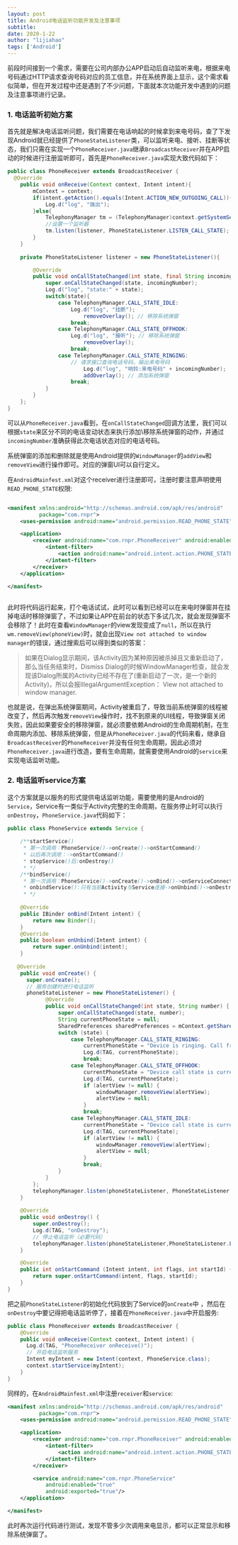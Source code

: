 ```yaml
---
layout: post
title: Android电话监听功能开发及注意事项
subtitle: 
date: 2020-1-22
author: "lijiahao"
tags: ['Android']
---
```


前段时间接到一个需求，需要在公司内部办公APP启动后自动监听来电，根据来电号码通过HTTP请求查询号码对应的员工信息，并在系统界面上显示，这个需求看似简单，但在开发过程中还是遇到了不少问题，下面就本次功能开发中遇到的问题及注意事项进行记录。

<h3>1. 电话监听初始方案</h3>

首先就是解决电话监听问题，我们需要在电话响起的时候拿到来电号码，查了下发现Android就已经提供了`PhoneStateListener`类，可以监听来电、接听、挂断等状态，我们只需在实现一个`PhoneReceiver.java`继承`BroadcastReceiver`并在APP启动的时候进行注册监听即可，首先是`PhoneReceiver.java`实现大致代码如下：

```java
public class PhoneReceiver extends BroadcastReceiver {
  @Override
    public void onReceive(Context context, Intent intent){
        mContext = context;
        if(intent.getAction().equals(Intent.ACTION_NEW_OUTGOING_CALL)){
            Log.d("log", "拨出");
        }else{
            TelephonyManager tm = (TelephonyManager)context.getSystemService(Service.TELEPHONY_SERVICE);
            //设置一个监听器
            tm.listen(listener, PhoneStateListener.LISTEN_CALL_STATE);
        }
    }
  
  	private PhoneStateListener listener = new PhoneStateListener(){

        @Override
        public void onCallStateChanged(int state, final String incomingNumber) {
            super.onCallStateChanged(state, incomingNumber);
            Log.d("log", "state:" + state);
            switch(state){
                case TelephonyManager.CALL_STATE_IDLE:
                    Log.d("log", "挂断");
                		removeOverlay(); // 移除系统弹窗
                    break;
                case TelephonyManager.CALL_STATE_OFFHOOK:
                    Log.d("log", "接听"); // 移除系统弹窗
                		removeOverlay();
                    break;
                case TelephonyManager.CALL_STATE_RINGING:
                    // 请求接口查询电话号码，输出来电号码
                		Log.d("log", "响铃:来电号码" + incomingNumber);
                		addOverlay(); // 添加系统弹窗
                    break;
            }
        }
    };
}
```

可以从`PhoneReceiver.java`看到，在`onCallStateChanged`回调方法里，我们可以根据`state`来区分不同的电话变动状态来执行添加\移除系统弹窗的动作，并通过`incomingNumber`准确获得此次电话状态对应的电话号码。

系统弹窗的添加和删除就是使用Android提供的`WindowManager`的`addView`和`removeView`进行操作即可。对应的弹窗UI可以自行定义。

在`AndroidMainfest.xml`对这个receiver进行注册即可，注册时要注意声明使用`READ_PHONE_STATE`权限:

```xml

<manifest xmlns:android="http://schemas.android.com/apk/res/android"
          package="com.rnpr">
    <uses-permission android:name="android.permission.READ_PHONE_STATE" />

    <application>
        <receiver android:name="com.rnpr.PhoneReceiver" android:enabled="true" android:exported="false">
            <intent-filter>
                <action android:name="android.intent.action.PHONE_STATE"/>
            </intent-filter>
        </receiver>
    </application>

</manifest>
  
```

此时将代码运行起来，打个电话试试，此时可以看到已经可以在来电时弹窗并在挂掉电话时移除弹窗了，不过如果让APP在前台的状态下多试几次，就会发现弹窗不会移除了！此时在查看`WindowManager`的view发现变成了`null`，所以在执行`wm.removeView(phoneView)`时，就会出现`View not attached to window manager`的错误，通过搜索后可以得到类似的答案：

> 如果在Dialog显示期间，该Activity因为某种原因被杀掉且又重新启动了，那么当任务结束时，Dismiss Dialog的时候WindowManager检查，就会发现该Dialog所属的Activity已经不存在了(重新启动了一次，是一个新的 Activity)，所以会报IllegalArgumentException： View not attached to window manager.

也就是说，在弹出系统弹窗期间，Activity被重启了，导致当前系统弹窗的线程被改变了，然后再次触发`removeView`操作时，找不到原来的UI线程，导致弹窗关闭失败，因此如果要安全的移除弹窗，就必须要依赖Android的生命周期机制，在生命周期内添加、移除系统弹窗，但是从`PhoneReceiver.java`的代码来看，继承自`BroadcastReceiver`的`PhoneReceiver`并没有任何生命周期，因此必须对`PhoneReceiver.java`进行改造，要有生命周期，就需要使用Android的`service`来实现电话监听功能。

<h3>2. 电话监听service方案</h3>

这个方案就是以服务的形式提供电话监听功能，需要使用的是Android的`Service`，Service有一类似于Activity完整的生命周期，在服务停止时可以执行`onDestroy`，`PhoneService.java`代码如下：

```java
public class PhoneService extends Service {
  
    /**startService()
     * 第一次调用：PhoneService()->onCreate()->onStartCommand()
     * 以后再次调用：->onStartCommand()
     * stopService()后:onDestroy()
     * */
    /**bindService()
     * 第一次调用：PhoneService()->onCreate()->onBind()->onServiceConnected()[ServiceConnection中的回调方法]
     * onbindService():只有当前Activity与Service连接->onUnbind()->onDestroy()
     * */
  
  	@Override
    public IBinder onBind(Intent intent) {
        return new Binder();
    }
  	@Override
    public boolean onUnbind(Intent intent) {
        return super.onUnbind(intent);
    }
  
   @Override
    public void onCreate() {
      super.onCreate();
      // 服务创建时进行电话监听
      phoneStateListener = new PhoneStateListener() {
            @Override
            public void onCallStateChanged(int state, String number) {
                super.onCallStateChanged(state, number);
                String currentPhoneState = null;
                SharedPreferences sharedPreferences = mContext.getSharedPreferences(NAME, MODE_PRIVATE);
                switch (state) {
                    case TelephonyManager.CALL_STATE_RINGING:
                        currentPhoneState = "Device is ringing. Call from " + number + ".\n\n";
                        Log.d(TAG, currentPhoneState);
                        break;
                    case TelephonyManager.CALL_STATE_OFFHOOK:
                        currentPhoneState = "Device call state is currently Off Hook.\n\n";
                        Log.d(TAG, currentPhoneState);
                        if (alertView != null) {
                            windowManager.removeView(alertView);
                            alertView = null;
                        }
                        break;
                    case TelephonyManager.CALL_STATE_IDLE:
                        currentPhoneState = "Device call state is currently Idle.\n\n";
                        Log.d(TAG, currentPhoneState);
                        if (alertView != null) {
                            windowManager.removeView(alertView);
                            alertView = null;
                        }
                        break;
                }
            }
        };
        telephonyManager.listen(phoneStateListener, PhoneStateListener.LISTEN_CALL_STATE);
    }
  
  	@Override
    public void onDestroy() {
        super.onDestroy();
        Log.d(TAG, "onDestroy");
        // 停止电话监听（必要代码）
        telephonyManager.listen(phoneStateListener,PhoneStateListener.LISTEN_NONE);
    }

    @Override
    public int onStartCommand (Intent intent, int flags, int startId) {
        return super.onStartCommand(intent, flags, startId);
    }
}
```

把之前`PhoneStateListener`的初始化代码放到了Service的`onCreate`中 ，然后在`onDestroy`中要记得把电话监听停了，接着在`PhoneReceiver.java`中开启服务:

```java
public class PhoneReceiver extends BroadcastReceiver {
    @Override
    public void onReceive(Context context, Intent intent) {
      Log.d(TAG, "PhoneReceiver onReceive()");
      // 开启电话监听服务
      Intent myIntent = new Intent(context, PhoneService.class);
      context.startService(myIntent);
    }
}
```

同样的，在`AndroidMainfest.xml`中注册`receiver`和`service`:

```xml
<manifest xmlns:android="http://schemas.android.com/apk/res/android"
          package="com.rnpr">
    <uses-permission android:name="android.permission.READ_PHONE_STATE" />

    <application>
        <receiver android:name="com.rnpr.PhoneReceiver" android:enabled="true" android:exported="false">
            <intent-filter>
                <action android:name="android.intent.action.PHONE_STATE"/>
            </intent-filter>
        </receiver>

        <service android:name="com.rnpr.PhoneService"
            android:enabled="true"
            android:exported="true"/>
    </application>

</manifest>
```

此时再次运行代码进行测试，发现不管多少次调用来电显示，都可以正常显示和移除系统弹窗了。